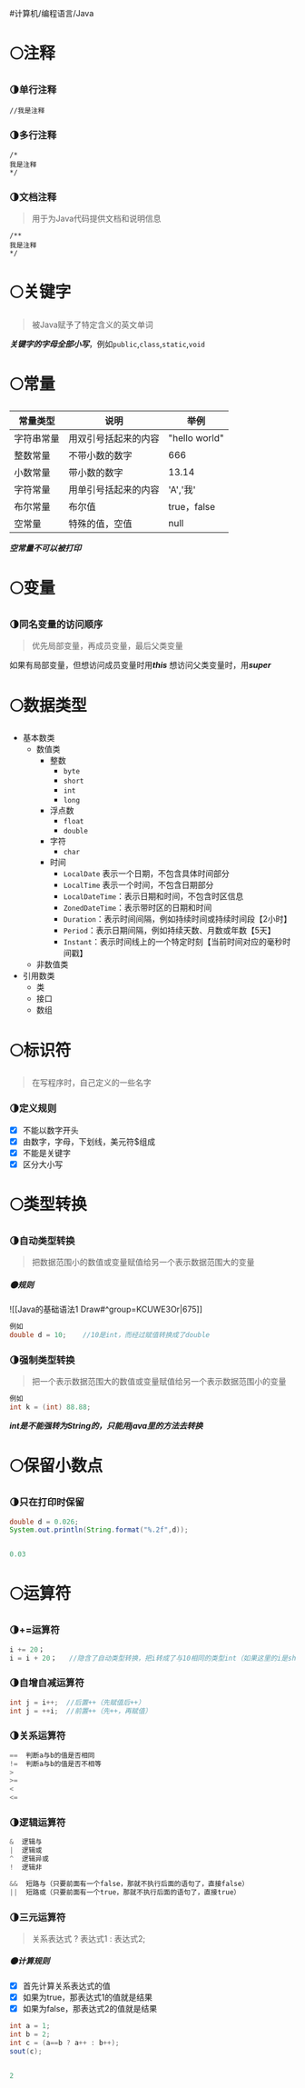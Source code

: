 #计算机/编程语言/Java 
# 🌕注释
### 🌗单行注释
```
//我是注释
```

### 🌗多行注释
```
/*
我是注释
*/
```

### 🌗文档注释
>用于为Java代码提供文档和说明信息
```
/**
我是注释
*/
```

# 🌕关键字
>被Java赋予了特定含义的英文单词

***关键字的字母全部小写***，例如`public`,`class`,`static`,`void`


# 🌕常量

| **常量类型**          | **说明**          | **举例**          |
| -------------- | -------------- |  ----         |
| 字符串常量 | 用双引号括起来的内容 |  "hello world"          |
| 整数常量 | 不带小数的数字 | 666          |
| 小数常量 | 带小数的数字 |  13.14          |
| 字符常量 | 用单引号括起来的内容 | 'A','我'          |
| 布尔常量 | 布尔值 |  true，false          |
| 空常量 | 特殊的值，空值 | null          |
***空常量不可以被打印***


# 🌕变量
### 🌗同名变量的访问顺序
>优先局部变量，再成员变量，最后父类变量

如果有局部变量，但想访问成员变量时用***this***
想访问父类变量时，用***super***
# 🌕数据类型
- 基本数类
	- 数值类
		- 整数
			- `byte`
			- `short`
			- `int`
			- `long`
		- 浮点数
			- `float`
			- `double`
		- 字符
			- `char`
		- 时间
			- `LocalDate`  表示一个日期，不包含具体时间部分
			- `LocalTime`  表示一个时间，不包含日期部分
			- `LocalDateTime`：表示日期和时间，不包含时区信息
			- `ZonedDateTime`：表示带时区的日期和时间
			- `Duration`：表示时间间隔，例如持续时间或持续时间段【2小时】
			- `Period`：表示日期间隔，例如持续天数、月数或年数【5天】
			- `Instant`：表示时间线上的一个特定时刻【当前时间对应的毫秒时间戳】
	- 非数值类
- 引用数类
	- 类
	- 接口
	- 数组
# 🌕标识符
>在写程序时，自己定义的一些名字

### 🌗定义规则
- [x] 不能以数字开头
- [x] 由数字，字母，下划线，美元符$组成
- [x] 不能是关键字
- [x] 区分大小写

# 🌕类型转换
### 🌗自动类型转换
>把数据范围小的数值或变量赋值给另一个表示数据范围大的变量

##### 🌑规则
![[Java的基础语法1 Draw#^group=KCUWE3Or|675]]
```java
例如
double d = 10;    //10是int，而经过赋值转换成了double
```

### 🌗强制类型转换
>把一个表示数据范围大的数值或变量赋值给另一个表示数据范围小的变量
```java
例如
int k = (int) 88.88;    
```

***int是不能强转为String的，只能用java里的方法去转换***

# 🌕保留小数点
### 🌗只在打印时保留
```java
double d = 0.026;
System.out.println(String.format("%.2f",d));


0.03
```

# 🌕运算符
### 🌗+=运算符
```java
i += 20；
i = i + 20；   //隐含了自动类型转换，把i转成了与10相同的类型int（如果这里的i是short类型的，那就报错了）
```

### 🌗自增自减运算符
```java
int j = i++;  //后置++（先赋值后++）
int j = ++i;  //前置++（先++，再赋值）
```

### 🌗关系运算符
```java
==  判断a与b的值是否相同
!=  判断a与b的值是否不相等
>
>=
<
<=
```

### 🌗逻辑运算符
```java
&  逻辑与
|  逻辑或
^  逻辑异或
!  逻辑非

&&  短路与（只要前面有一个false，那就不执行后面的语句了，直接false）
||  短路或（只要前面有一个true，那就不执行后面的语句了，直接true）
```

### 🌗三元运算符
>关系表达式 ? 表达式1 : 表达式2;

##### 🌑计算规则
- [x] 首先计算关系表达式的值
- [x] 如果为true，那表达式1的值就是结果
- [x] 如果为false，那表达式2的值就是结果
```java
int a = 1;
int b = 2;
int c = (a==b ? a++ : b++);
sout(c);


2
```







































































